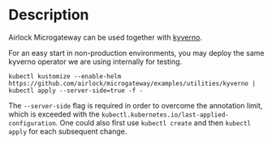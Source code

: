 # Description
Airlock Microgateway can be used together with [kyverno](https://kyverno.io/).

For an easy start in non-production environments, you may deploy the same kyverno operator we are using internally for testing.

```
kubectl kustomize --enable-helm https://github.com/airlock/microgateway/examples/utilities/kyverno | kubectl apply --server-side=true -f -
```

The `--server-side` flag is required in order to overcome the annotation limit, which is exceeded with the `kubectl.kubernetes.io/last-applied-configuration`. One could also first use `kubectl create` and then `kubectl apply` for each subsequent change.